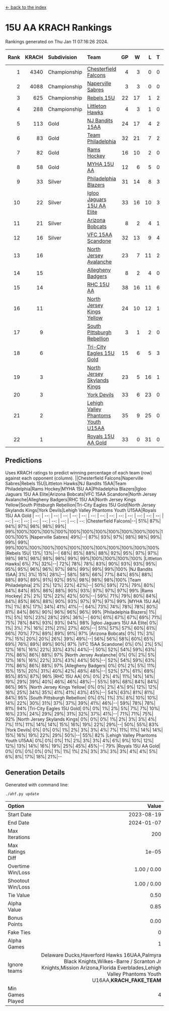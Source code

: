 [<- back to the index](readme.md)
# 15U AA KRACH Rankings
Rankings generated on Thu Jan 11 07:16:26 2024.

Rank|KRACH|Subdivision|Team|GP|W|L|T|OTW|OTL|SoS|Exp Wins|Win Diff
---:|---:|:---|:---|---:|---:|---:|---:|---:|---:|---:|---:|---:
1|4340|Championship|[Chesterfield Falcons](https://gamesheetstats.com/seasons/3659/teams/143334/schedule)|4|3|0|0|1|0|148|4.8|-0.0
2|4088|Championship|[Naperville Sabres](https://gamesheetstats.com/seasons/3659/teams/143335/schedule)|3|3|0|0|0|0|175|3.8|-0.0
3|625|Championship|[Rebels 15U](https://gamesheetstats.com/seasons/3659/teams/140654/schedule)|22|17|1|2|1|1|413|19.8|-0.0
4|288|Championship|[Littleton Hawks](https://gamesheetstats.com/seasons/3659/teams/177078/schedule)|4|3|1|0|0|0|158|3.8|-0.0
5|113|Gold|[NJ Bandits 15AA](https://gamesheetstats.com/seasons/3659/teams/140648/schedule)|24|17|4|2|0|1|99|18.9|0.0
6|83|Gold|[Team Philadelphia](https://gamesheetstats.com/seasons/3659/teams/140657/schedule)|32|21|7|2|2|0|86|24.9|0.0
7|82|Gold|[Rams Hockey](https://gamesheetstats.com/seasons/3659/teams/140653/schedule)|16|10|2|0|2|2|281|12.9|0.0
8|58|Gold|[MYHA 15U AA](https://gamesheetstats.com/seasons/3659/teams/140647/schedule)|12|6|5|0|1|0|404|7.9|0.0
9|33|Silver|[Philadelphia Blazers](https://gamesheetstats.com/seasons/3659/teams/140652/schedule)|31|14|8|3|5|1|26|21.4|0.0
10|22|Silver|[Igloo Jaguars 15U AA Elite](https://gamesheetstats.com/seasons/3659/teams/140645/schedule)|33|16|10|3|2|2|25|20.4|0.0
11|21|Silver|[Arizona Bobcats](https://gamesheetstats.com/seasons/3659/teams/143338/schedule)|8|2|4|1|0|1|134|3.4|0.0
12|16|Silver|[VFC 15AA Scandone](https://gamesheetstats.com/seasons/3659/teams/140659/schedule)|32|13|9|4|2|4|174|17.9|0.0
13|16||[North Jersey Avalanche](https://gamesheetstats.com/seasons/3659/teams/140649/schedule)|23|7|11|2|2|1|231|10.9|0.0
14|15||[Allegheny Badgers](https://gamesheetstats.com/seasons/3659/teams/143336/schedule)|8|2|4|0|1|1|564|3.9|0.0
15|14||[RHC 15U AA](https://gamesheetstats.com/seasons/3659/teams/140655/schedule)|38|16|11|6|0|5|60|19.9|0.0
16|11||[North Jersey Kings Yellow](https://gamesheetstats.com/seasons/3659/teams/140650/schedule)|24|10|12|1|1|0|50|12.4|0.0
17|9||[South Pittsburgh Rebellion](https://gamesheetstats.com/seasons/3659/teams/144442/schedule)|3|1|2|0|0|0|166|1.9|0.0
18|6||[Tri-City Eagles 15U Gold](https://gamesheetstats.com/seasons/3659/teams/140658/schedule)|15|6|5|3|0|1|18|8.4|0.0
19|3||[North Jersey Skylands Kings](https://gamesheetstats.com/seasons/3659/teams/140651/schedule)|23|5|16|1|0|1|98|6.4|0.0
20|3||[York Devils](https://gamesheetstats.com/seasons/3659/teams/140660/schedule)|33|6|23|0|2|2|43|8.9|0.0
21|2||[Lehigh Valley Phantoms Youth U15AA](https://gamesheetstats.com/seasons/3659/teams/140646/schedule)|35|9|25|0|0|1|20|9.9|0.0
22|1||[Royals 15U AA Gold](https://gamesheetstats.com/seasons/3659/teams/140656/schedule)|33|0|31|0|2|0|24|2.9|0.0

## Predictions
Uses KRACH ratings to predict winning percentage of each team (row) against each opponent (column).
||Chesterfield Falcons|Naperville Sabres|Rebels 15U|Littleton Hawks|NJ Bandits 15AA|Team Philadelphia|Rams Hockey|MYHA 15U AA|Philadelphia Blazers|Igloo Jaguars 15U AA Elite|Arizona Bobcats|VFC 15AA Scandone|North Jersey Avalanche|Allegheny Badgers|RHC 15U AA|North Jersey Kings Yellow|South Pittsburgh Rebellion|Tri-City Eagles 15U Gold|North Jersey Skylands Kings|York Devils|Lehigh Valley Phantoms Youth U15AA|Royals 15U AA Gold
| --: | --: | --: | --: | --: | --: | --: | --: | --: | --: | --: | --: | --: | --: | --: | --: | --: | --: | --: | --: | --: | --: | --: 
|Chesterfield Falcons|--| 51%| 87%| 94%| 97%| 98%| 98%| 99%| 99%|100%|100%|100%|100%|100%|100%|100%|100%|100%|100%|100%|100%|100%
|Naperville Sabres| 49%|--| 87%| 93%| 97%| 98%| 98%| 99%| 99%| 99%| 99%|100%|100%|100%|100%|100%|100%|100%|100%|100%|100%|100%
|Rebels 15U| 13%| 13%|--| 68%| 85%| 88%| 88%| 92%| 95%| 97%| 97%| 98%| 98%| 98%| 98%| 98%| 99%| 99%|100%|100%|100%|100%
|Littleton Hawks|  6%|  7%| 32%|--| 72%| 78%| 78%| 83%| 90%| 93%| 93%| 95%| 95%| 95%| 96%| 96%| 97%| 98%| 99%| 99%| 99%|100%
|NJ Bandits 15AA|  3%|  3%| 15%| 28%|--| 58%| 58%| 66%| 77%| 84%| 85%| 88%| 88%| 89%| 89%| 91%| 92%| 95%| 98%| 98%| 98%|100%
|Team Philadelphia|  2%|  2%| 12%| 22%| 42%|--| 50%| 59%| 72%| 79%| 80%| 84%| 84%| 85%| 86%| 88%| 90%| 93%| 97%| 97%| 97%| 99%
|Rams Hockey|  2%|  2%| 12%| 22%| 42%| 50%|--| 59%| 71%| 79%| 80%| 84%| 84%| 85%| 86%| 88%| 90%| 93%| 97%| 97%| 97%| 99%
|MYHA 15U AA|  1%|  1%|  8%| 17%| 34%| 41%| 41%|--| 64%| 73%| 74%| 78%| 78%| 80%| 81%| 84%| 86%| 90%| 96%| 96%| 96%| 99%
|Philadelphia Blazers|  1%|  1%|  5%| 10%| 23%| 28%| 29%| 36%|--| 60%| 61%| 67%| 67%| 69%| 71%| 75%| 78%| 84%| 93%| 93%| 94%| 98%
|Igloo Jaguars 15U AA Elite|  0%|  1%|  3%|  7%| 16%| 21%| 21%| 27%| 40%|--| 51%| 57%| 57%| 60%| 61%| 66%| 70%| 77%| 89%| 89%| 91%| 97%
|Arizona Bobcats|  0%|  1%|  3%|  7%| 15%| 20%| 20%| 26%| 39%| 49%|--| 56%| 56%| 58%| 60%| 65%| 69%| 76%| 89%| 89%| 90%| 97%
|VFC 15AA Scandone|  0%|  0%|  2%|  5%| 12%| 16%| 16%| 22%| 33%| 43%| 44%|--| 50%| 52%| 54%| 59%| 63%| 71%| 86%| 86%| 88%| 97%
|North Jersey Avalanche|  0%|  0%|  2%|  5%| 12%| 16%| 16%| 22%| 33%| 43%| 44%| 50%|--| 52%| 54%| 59%| 63%| 71%| 86%| 86%| 88%| 97%
|Allegheny Badgers|  0%|  0%|  2%|  5%| 11%| 15%| 15%| 20%| 31%| 40%| 42%| 48%| 48%|--| 52%| 57%| 61%| 69%| 85%| 85%| 87%| 96%
|RHC 15U AA|  0%|  0%|  2%|  4%| 11%| 14%| 14%| 19%| 29%| 39%| 40%| 46%| 46%| 48%|--| 55%| 59%| 68%| 84%| 84%| 86%| 96%
|North Jersey Kings Yellow|  0%|  0%|  2%|  4%|  9%| 12%| 12%| 16%| 25%| 34%| 35%| 41%| 41%| 43%| 45%|--| 54%| 63%| 81%| 81%| 84%| 95%
|South Pittsburgh Rebellion|  0%|  0%|  1%|  3%|  8%| 10%| 10%| 14%| 22%| 30%| 31%| 37%| 37%| 39%| 41%| 46%|--| 59%| 78%| 78%| 81%| 94%
|Tri-City Eagles 15U Gold|  0%|  0%|  1%|  2%|  5%|  7%|  7%| 10%| 16%| 23%| 24%| 29%| 29%| 31%| 32%| 37%| 41%|--| 71%| 71%| 75%| 92%
|North Jersey Skylands Kings|  0%|  0%|  0%|  1%|  2%|  3%|  3%|  4%|  7%| 11%| 11%| 14%| 14%| 15%| 16%| 19%| 22%| 29%|--| 50%| 55%| 83%
|York Devils|  0%|  0%|  0%|  1%|  2%|  3%|  3%|  4%|  7%| 11%| 11%| 14%| 14%| 15%| 16%| 19%| 22%| 29%| 50%|--| 55%| 82%
|Lehigh Valley Phantoms Youth U15AA|  0%|  0%|  0%|  1%|  2%|  3%|  3%|  4%|  6%|  9%| 10%| 12%| 12%| 13%| 14%| 16%| 19%| 25%| 45%| 45%|--| 79%
|Royals 15U AA Gold|  0%|  0%|  0%|  0%|  0%|  1%|  1%|  1%|  2%|  3%|  3%|  3%|  3%|  4%|  4%|  5%|  6%|  8%| 17%| 18%| 21%|--

## Generation Details

Generated with command line:
```
./ahf.py update
```

| Option | Value |
| :----- | ----: |
| Start Date | 2023-08-19 |
| End Date | 2024-01-07 |
| Max Iterations | 200 |
| Max Ratings Diff | 1e-05 |
| Overtime Win/Loss | 1.00 / 0.00 |
| Shootout Win/Loss | 1.00 / 0.00 |
| Tie Value | 0.50 |
| Alpha Value | 0.85 |
| Bonus Points | 0.00 |
| Fake Ties | 0 |
| Alpha Games | 1 |
| Ignore teams | Delaware Ducks,Haverford Hawks 16UAA,Palmyra Black Knights,Wilkes-Barre / Scranton Jr Knights,Mission Arizona,Florida Everblades,Lehigh Valley Phantoms Youth U16AA,__KRACH_FAKE_TEAM__ |
| Min Games Played | 4 |

